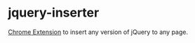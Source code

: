# jquery-inserter

[Chrome Extension](https://chrome.google.com/webstore/detail/jquery-inserter/nmdnmogdclpmgobghmjgdgoakbmaaneb) to insert any version of jQuery to any page.

